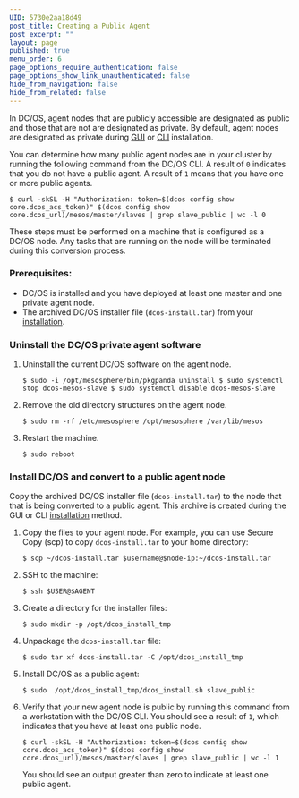 ```yaml
---
UID: 5730e2aa18d49
post_title: Creating a Public Agent
post_excerpt: ""
layout: page
published: true
menu_order: 6
page_options_require_authentication: false
page_options_show_link_unauthenticated: false
hide_from_navigation: false
hide_from_related: false
---
```

In DC/OS, agent nodes that are publicly accessible are designated as public and those that are not are designated as private. By default, agent nodes are designated as private during [GUI][1] or [CLI][2] installation.

You can determine how many public agent nodes are in your cluster by running the following command from the DC/OS CLI. A result of `0` indicates that you do not have a public agent. A result of `1` means that you have one or more public agents.

`$ curl -skSL -H "Authorization: token=$(dcos config show core.dcos_acs_token)" $(dcos config show core.dcos_url)/mesos/master/slaves | grep slave_public | wc -l
           0`

These steps must be performed on a machine that is configured as a DC/OS node. Any tasks that are running on the node will be terminated during this conversion process.

### Prerequisites:

*   DC/OS is installed and you have deployed at least one master and one private agent node.
*   The archived DC/OS installer file (`dcos-install.tar`) from your [installation][3]. 

### Uninstall the DC/OS private agent software

1.  Uninstall the current DC/OS software on the agent node.
    
    `$ sudo -i /opt/mesosphere/bin/pkgpanda uninstall
$ sudo systemctl stop dcos-mesos-slave
$ sudo systemctl disable dcos-mesos-slave`

2.  Remove the old directory structures on the agent node.
    
    `$ sudo rm -rf /etc/mesosphere /opt/mesosphere /var/lib/mesos`

3.  Restart the machine.
    
    `$ sudo reboot`

### Install DC/OS and convert to a public agent node

Copy the archived DC/OS installer file (`dcos-install.tar`) to the node that that is being converted to a public agent. This archive is created during the GUI or CLI [installation][3] method.

1.  Copy the files to your agent node. For example, you can use Secure Copy (scp) to copy `dcos-install.tar` to your home directory:
    
    `$ scp ~/dcos-install.tar $username@$node-ip:~/dcos-install.tar`

2.  SSH to the machine:
    
    `$ ssh $USER@$AGENT`

3.  Create a directory for the installer files:
    
    `$ sudo mkdir -p /opt/dcos_install_tmp`

4.  Unpackage the `dcos-install.tar` file:
    
    `$ sudo tar xf dcos-install.tar -C /opt/dcos_install_tmp`

5.  Install DC/OS as a public agent:
    
    `$ sudo  /opt/dcos_install_tmp/dcos_install.sh slave_public`

6.  Verify that your new agent node is public by running this command from a workstation with the DC/OS CLI. You should see a result of `1`, which indicates that you have at least one public node.
    
    `$ curl -skSL -H "Authorization: token=$(dcos config show core.dcos_acs_token)" $(dcos config show core.dcos_url)/mesos/master/slaves | grep slave_public | wc -l
       1`
    
    You should see an output greater than zero to indicate at least one public agent.

 [1]: /administration/installing/custom/gui/
 [2]: /administration/installing/custom/cli/
 [3]: /1.7/administration/installing/custom/gui/#backup